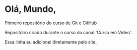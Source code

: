 # Olá, Mundo,
 Primeiro repositório do curso de Git e GitHub

 Repositório criado durante o curso do canal 'Curso em Video'.

Essa linha eu adicionei diretamente pelo site.
